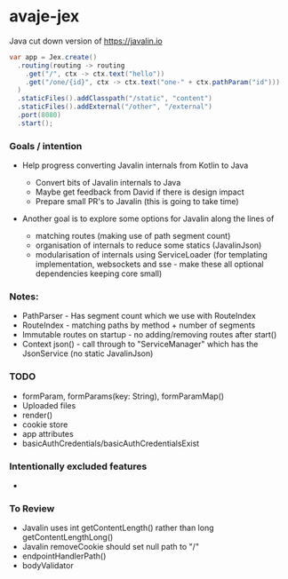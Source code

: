 # avaje-jex

Java cut down version of https://javalin.io

```java
var app = Jex.create()
  .routing(routing -> routing
    .get("/", ctx -> ctx.text("hello"))
    .get("/one/{id}", ctx -> ctx.text("one-" + ctx.pathParam("id")))
  )
  .staticFiles().addClasspath("/static", "content")
  .staticFiles().addExternal("/other", "/external")
  .port(8080)
  .start();

```

### Goals / intention

- Help progress converting Javalin internals from Kotlin to Java
    - Convert bits of Javalin internals to Java
    - Maybe get feedback from David if there is design impact
    - Prepare small PR's to Javalin (this is going to take time)

- Another goal is to explore some options for Javalin along the lines of
    - matching routes (making use of path segment count)
    - organisation of internals to reduce some statics (JavalinJson)
    - modularisation of internals using ServiceLoader (for templating implementation, websockets and sse - make these all optional dependencies keeping core small)

### Notes:

- PathParser - Has segment count which we use with RouteIndex
- RouteIndex - matching paths by method + number of segments
- Immutable routes on startup - no adding/removing routes after start()
- Context json() - call through to "ServiceManager" which has the JsonService (no static JavalinJson)


### TODO
- formParam, formParams(key: String), formParamMap()
- Uploaded files
- render()
- cookie store
- app attributes
- basicAuthCredentials/basicAuthCredentialsExist

### Intentionally excluded features
-


### To Review
- Javalin uses int getContentLength() rather than long getContentLengthLong()
- Javalin removeCookie should set null path to "/"
- endpointHandlerPath()
- bodyValidator
